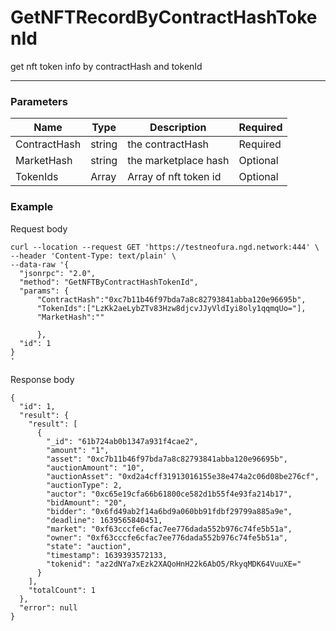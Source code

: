 # GetNFTRecordByContractHashTokenId
get nft token info by contractHash and tokenId
<hr>

### Parameters

|    Name    | Type | Description | Required |
| ---------- | --- |    ------    | ----|
| ContractHash     | string|  the contractHash| Required |
| MarketHash     | string| the  marketplace hash | Optional |
| TokenIds    | Array| Array of nft token id| Optional |




### Example

Request body

```
curl --location --request GET 'https://testneofura.ngd.network:444' \
--header 'Content-Type: text/plain' \
--data-raw '{
  "jsonrpc": "2.0",
  "method": "GetNFTByContractHashTokenId",
  "params": {
      "ContractHash":"0xc7b11b46f97bda7a8c82793841abba120e96695b",     
      "TokenIds":["LzKk2aeLybZTv83Hzw8djcvJJyVldIyi8oly1qqmqUo="],
      "MarketHash":""
      
      },
  "id": 1
}
'
```
Response body

```json5
{
  "id": 1,
  "result": {
    "result": [
      {
        "_id": "61b724ab0b1347a931f4cae2",
        "amount": "1",
        "asset": "0xc7b11b46f97bda7a8c82793841abba120e96695b",
        "auctionAmount": "10",
        "auctionAsset": "0xd2a4cff31913016155e38e474a2c06d08be276cf",
        "auctionType": 2,
        "auctor": "0xc65e19cfa66b61800ce582d1b55f4e93fa214b17",
        "bidAmount": "20",
        "bidder": "0x6fd49ab2f14a6bd9a060bb91fdbf29799a885a9e",
        "deadline": 1639565840451,
        "market": "0xf63cccfe6cfac7ee776dada552b976c74fe5b51a",
        "owner": "0xf63cccfe6cfac7ee776dada552b976c74fe5b51a",
        "state": "auction",
        "timestamp": 1639393572133,
        "tokenid": "az2dNYa7xEzk2XAQoHnH22k6AbO5/RkyqMDK64VuuXE="
      }
    ],
    "totalCount": 1
  },
  "error": null
}
```

